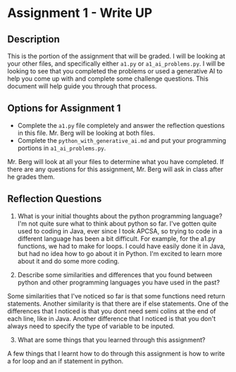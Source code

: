 # Assignment 1 - Write UP

## Description
This is the portion of the assignment that will be graded.  I will be looking at your other files, and specifically either `a1.py` or `a1_ai_problems.py`.  I will be looking to see that you completed the problems or used a generative AI to help you come up with and complete some challenge questions.  This document will help guide you through that process.

## Options for Assignment 1
- Complete the `a1.py` file completely and answer the reflection questions in this file.  Mr. Berg will be looking at both files.
- Complete the `python_with_generative_ai.md` and put your programming portions in `a1_ai_problems.py`.

Mr. Berg will look at all your files to determine what you have completed.  If there are any questions for this assignment, Mr. Berg will ask in class after he grades them.


## Reflection Questions

1. What is your initial thoughts about the python programming language?
    I'm not quite sure what to think about python so far. I've gotten quite used to coding in Java, ever since I took APCSA, so trying to code in a different language has been a bit difficult. For example, for the a1.py functions, we had to make for loops. I could have easily done it in Java, but had no idea how to go about it in Python. I'm excited to learn more about it and do some more coding. 


2. Describe some similarities and differences that you found between python and other programming languages you have used in the past?

Some similarities that I've noticed so far is that some functions need return statements. Another similarity is that there are if else statements. One of the differences that I noticed is that you dont need semi colins at the end of each line, like in Java. Another difference that I noticed is that you don't always need to specify the type of variable to be inputed. 

3. What are some things that you learned through this assignment?

A few things that I learnt how to do through this assignment is how to write a for loop and an if statement in python. 